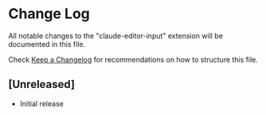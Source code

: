 # Change Log

All notable changes to the "claude-editor-input" extension will be documented in this file.

Check [Keep a Changelog](http://keepachangelog.com/) for recommendations on how to structure this file.

## [Unreleased]

- Initial release